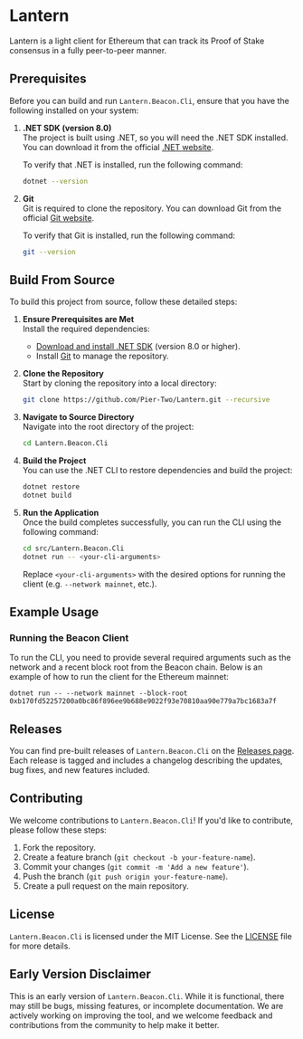 # Lantern

Lantern is a light client for Ethereum that can track its Proof of Stake consensus in a fully peer-to-peer manner. 

## Prerequisites

Before you can build and run `Lantern.Beacon.Cli`, ensure that you have the following installed on your system:

1. **.NET SDK (version 8.0)**  
   The project is built using .NET, so you will need the .NET SDK installed. You can download it from the official [.NET website](https://dotnet.microsoft.com/download).

   To verify that .NET is installed, run the following command:
   ```bash
   dotnet --version
   ```

2. **Git**  
   Git is required to clone the repository. You can download Git from the official [Git website](https://git-scm.com/).

   To verify that Git is installed, run the following command:
   ```bash
   git --version
   ```

## Build From Source

To build this project from source, follow these detailed steps:

1. **Ensure Prerequisites are Met**  
   Install the required dependencies:  
   - [Download and install .NET SDK](https://dotnet.microsoft.com/download) (version 8.0 or higher).  
   - Install [Git](https://git-scm.com/) to manage the repository.

2. **Clone the Repository**  
   Start by cloning the repository into a local directory:  
   ```bash
   git clone https://github.com/Pier-Two/Lantern.git --recursive
   ```

3. **Navigate to Source Directory**  
   Navigate into the root directory of the project:
   ```bash
   cd Lantern.Beacon.Cli
   ```

4. **Build the Project**  
   You can use the .NET CLI to restore dependencies and build the project:
   ```bash
   dotnet restore
   dotnet build
   ```

5. **Run the Application**  
   Once the build completes successfully, you can run the CLI using the following command:
   ```bash
   cd src/Lantern.Beacon.Cli
   dotnet run -- <your-cli-arguments>
   ```
   Replace `<your-cli-arguments>` with the desired options for running the client (e.g. `--network mainnet`, etc.).

## Example Usage

### Running the Beacon Client

To run the CLI, you need to provide several required arguments such as the network and a recent block root from the Beacon chain. Below is an example of how to run the client for the Ethereum mainnet:

```
dotnet run -- --network mainnet --block-root 0xb170fd52257200a0bc86f896ee9b688e9022f93e70810aa90e779a7bc1683a7f
```

## Releases

You can find pre-built releases of `Lantern.Beacon.Cli` on the [Releases page](https://github.com/Pier-Two/Lantern.Beacon.Cli/releases). Each release is tagged and includes a changelog describing the updates, bug fixes, and new features included. 

## Contributing

We welcome contributions to `Lantern.Beacon.Cli`! If you'd like to contribute, please follow these steps:

1. Fork the repository.
2. Create a feature branch (`git checkout -b your-feature-name`).
3. Commit your changes (`git commit -m 'Add a new feature'`).
4. Push the branch (`git push origin your-feature-name`).
5. Create a pull request on the main repository.


## License

`Lantern.Beacon.Cli` is licensed under the MIT License. See the [LICENSE](./LICENSE) file for more details.

## Early Version Disclaimer

This is an early version of `Lantern.Beacon.Cli`. While it is functional, there may still be bugs, missing features, or incomplete documentation. We are actively working on improving the tool, and we welcome feedback and contributions from the community to help make it better.
